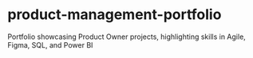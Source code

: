 # product-management-portfolio
Portfolio showcasing Product Owner projects, highlighting skills in Agile, Figma, SQL, and Power BI
